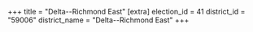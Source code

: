 +++
title = "Delta--Richmond East"
[extra]
election_id = 41
district_id = "59006"
district_name = "Delta--Richmond East"
+++
